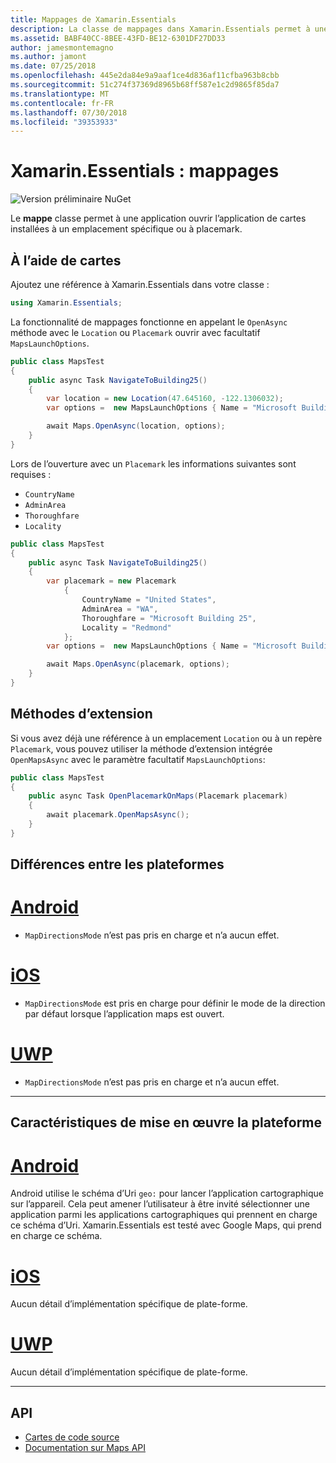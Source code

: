 ```yaml
---
title: Mappages de Xamarin.Essentials
description: La classe de mappages dans Xamarin.Essentials permet à une application ouvrir l’application de cartes installées à un emplacement spécifique ou à placemark.
ms.assetid: BABF40CC-8BEE-43FD-BE12-6301DF27DD33
author: jamesmontemagno
ms.author: jamont
ms.date: 07/25/2018
ms.openlocfilehash: 445e2da84e9a9aaf1ce4d836af11cfba963b8cbb
ms.sourcegitcommit: 51c274f37369d8965b68ff587e1c2d9865f85da7
ms.translationtype: MT
ms.contentlocale: fr-FR
ms.lasthandoff: 07/30/2018
ms.locfileid: "39353933"
---
```

# <a name="xamarinessentials-maps"></a>Xamarin.Essentials : mappages

![Version préliminaire NuGet](~/media/shared/pre-release.png)

Le **mappe** classe permet à une application ouvrir l’application de cartes installées à un emplacement spécifique ou à placemark.

## <a name="using-maps"></a>À l’aide de cartes

Ajoutez une référence à Xamarin.Essentials dans votre classe :

```csharp
using Xamarin.Essentials;
```

La fonctionnalité de mappages fonctionne en appelant le `OpenAsync` méthode avec le `Location` ou `Placemark` ouvrir avec facultatif `MapsLaunchOptions`.

```csharp
public class MapsTest
{
    public async Task NavigateToBuilding25()
    {
        var location = new Location(47.645160, -122.1306032);
        var options =  new MapsLaunchOptions { Name = "Microsoft Building 25" };

        await Maps.OpenAsync(location, options);
    }
}
```

Lors de l’ouverture avec un `Placemark` les informations suivantes sont requises :

* `CountryName`
* `AdminArea`
* `Thoroughfare`
* `Locality`

```csharp
public class MapsTest
{
    public async Task NavigateToBuilding25()
    {
        var placemark = new Placemark
            {
                CountryName = "United States",
                AdminArea = "WA",
                Thoroughfare = "Microsoft Building 25",
                Locality = "Redmond"
            };
        var options =  new MapsLaunchOptions { Name = "Microsoft Building 25" };

        await Maps.OpenAsync(placemark, options);
    }
}
```

## <a name="extension-methods"></a>Méthodes d’extension

Si vous avez déjà une référence à un emplacement `Location` ou à un repère `Placemark`, vous pouvez utiliser la méthode d’extension intégrée `OpenMapsAsync` avec le paramètre facultatif `MapsLaunchOptions`:

```csharp
public class MapsTest
{
    public async Task OpenPlacemarkOnMaps(Placemark placemark)
    {
        await placemark.OpenMapsAsync();
    }
}
```

## <a name="platform-differences"></a>Différences entre les plateformes

# <a name="androidtabandroid"></a>[Android](#tab/android)

* `MapDirectionsMode` n’est pas pris en charge et n’a aucun effet.

# <a name="iostabios"></a>[iOS](#tab/ios)

* `MapDirectionsMode` est pris en charge pour définir le mode de la direction par défaut lorsque l’application maps est ouvert.

# <a name="uwptabuwp"></a>[UWP](#tab/uwp)

* `MapDirectionsMode` n’est pas pris en charge et n’a aucun effet.

--------------

## <a name="platform-implementation-specifics"></a>Caractéristiques de mise en œuvre la plateforme

# <a name="androidtabandroid"></a>[Android](#tab/android)

Android utilise le schéma d’Uri `geo:` pour lancer l’application cartographique sur l’appareil. Cela peut amener l’utilisateur à être invité sélectionner une application parmi les applications cartographiques qui prennent en charge ce schéma d’Uri. Xamarin.Essentials est testé avec Google Maps, qui prend en charge ce schéma.

# <a name="iostabios"></a>[iOS](#tab/ios)

Aucun détail d’implémentation spécifique de plate-forme.

# <a name="uwptabuwp"></a>[UWP](#tab/uwp)

Aucun détail d’implémentation spécifique de plate-forme.

--------------

## <a name="api"></a>API

- [Cartes de code source](https://github.com/xamarin/Essentials/tree/master/Xamarin.Essentials/Maps)
- [Documentation sur Maps API](xref:Xamarin.Essentials.Maps)

